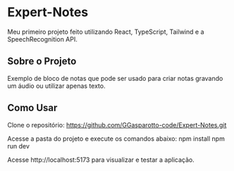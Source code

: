 # Expert-Notes
Meu primeiro projeto feito utilizando React, TypeScript, Tailwind e a SpeechRecognition API.

## Sobre o Projeto
Exemplo de bloco de notas que pode ser usado para criar notas gravando um áudio ou utilizar apenas texto.

## Como Usar
Clone o repositório: https://github.com/GGasparotto-code/Expert-Notes.git

Acesse a pasta do projeto e execute os comandos abaixo:
npm install
npm run dev

Acesse http://localhost:5173 para visualizar e testar a aplicação.
